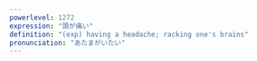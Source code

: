 ```yaml
---
powerlevel: 1272
expression: "頭が痛い"
definition: "(exp) having a headache; racking one's brains"
pronunciation: "あたまがいたい"
---
```

